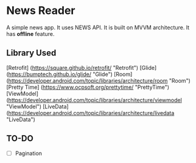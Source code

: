 # News Reader
A simple news app. It uses NEWS API. It is built on MVVM architecture. It has **offline** feature.

## Library Used
[Retrofit] (https://square.github.io/retrofit/ "Retrofit")
[Glide] (https://bumptech.github.io/glide/ "Glide")
[Room] (https://developer.android.com/topic/libraries/architecture/room "Room")
[Pretty Time] (https://www.ocpsoft.org/prettytime/ "PrettyTime")
[ViewModel] (https://developer.android.com/topic/libraries/architecture/viewmodel "ViewModel")
[LiveData] (https://developer.android.com/topic/libraries/architecture/livedata "LiveData")

## TO-DO
- [ ] Pagination
